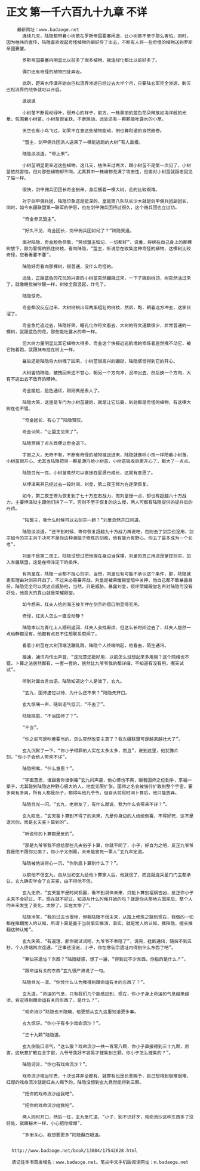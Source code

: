 # 正文 第一千六百九十九章 不详
        最新网址：www.badaoge.net
          连续几天，陆隐都带着小树苗在罗斯帝国要塞闲逛，让小树苗不至于那么害怕，同时，因为枯伟的宣传，陆隐喜欢收起奇怪植物的癖好传了出去，不断有人将一些奇怪的植物送到罗斯帝国要塞。
      
          罗斯帝国要塞内明显比以前多了很多植物，就连绿化都比以前好多了。
      
          偶尔还有奇怪的植物四处奔走。
      
          此刻，距离水传潇开始向巴松流界渗透已经过去大半个月，只要陆玄军完全渗透，剿灭巴松流界的战争就可以开启。
      
          飒飒飒
      
          小树苗不断晃动绿叶，很开心的样子，前方，一株美丽的蓝色花朵释放如海洋般的光晕，包围着小树苗，小树苗很雀跃，不断跳动，远处还有一颗颗能吐露水的小草。
      
          天空也有小鸟飞过，如果不在意这些植物能动，倒也算和谐的自然画卷。
      
          “盟主，剑甲佣兵团派人送来了一棵能逃跑的大树”有人禀报。
      
          陆隐淡淡道，“带上来”。
      
          小树苗明显更亲近这些植物，这几天，枯伟来过两次，跟小树苗不是第一次见了，小树苗依然害怕，但对那些植物却不同，尤其其中一株植物充满了攻击性，但面对小树苗就跟老鼠见了猫一样。
      
          很快，剑甲佣兵团团长奇金到来，身后捆着一棵大树，走的比较艰难。
      
          对于剑甲佣兵团，陆隐印象还是挺深的，皇庭第八队队长沙木就是剑甲佣兵团副团长，同时，如今东疆联盟第一联军的伊恩，也在剑甲佣兵团待过很久，这个佣兵团也立过功。
      
          “奇金参见盟主”。
      
          “好久不见，奇金团长，剑甲佣兵团如何了？”陆隐笑道。
      
          面对陆隐，奇金脸色恭敬，“劳烦盟主惦记，一切都好”，说着，将绑在自己身上的那棵树放下，颇为警惕的抓住树枝，看向陆隐，“盟主，听说您在收集这种奇怪的植物，这棵树比较奇怪，您看看要不要”。
      
          陆隐好奇看向那棵树，很普通，没什么奇怪的。
      
          远处，正跟蓝色的花玩的兴奋的小树苗突然蹦跳过来，一下子跳到树顶，树突然活过来了，就像睡觉被吵醒一样，树枝全部竖起，炸毛了。
      
          陆隐惊奇。
      
          奇金都没反应过来，大树树根出现两条粗壮的树枝，然后，跑，朝着远方冲去，这家伙溜了。
      
          奇金急忙追过去，陆隐好笑，瞳孔化作符文看去，大树的符文道数很少，非常普通的一棵树，就跟蓝色的花，那些能吐露水的草一样。
      
          但大树力量明显比其它植物大得多，奇金这个快接近巡航境的修炼者居然拽不动它，被它拖着跑，就跟抹布挂在树上一样。
      
          最后还是陆隐将大树拽了回来，小树苗很高兴的蹦跶，陆隐感觉得到它的开心。
      
          大树害怕陆隐，被拽回来还不甘心，朝另一个方向冲，没冲出去，然后换一个方向，大有不逃出去不放弃的精神。
      
          奇金尴尬，脸色通红，刚刚真是丢人了。
      
          陆隐大笑，这里是专门为小树苗建的，就是让它玩耍，到处都是奇怪的植物，有这棵大树在也不错。
      
          “奇金团长，有心了”陆隐赞叹。
      
          奇金讪笑，“让盟主见笑了”。
      
          陆隐赏赐了点东西便让奇金退下。
      
          宇宙之大，无奇不有，不断有奇怪的植物被送进来，陆隐就像哄小孩一样陪着小树苗，小树苗很开心，尤其当陆隐把另一颗星源丹给小树苗，小树苗吸收后更开心了，都大了一点点。
      
          陆隐目光一亮，小树苗竟然可以直接吞星源丹成长，这就有意思了。
      
          从坤泽离开已经过去一段时间，刘皇，第二夜王修为在逐渐恢复。
      
          如今，第二夜王修为恢复到了七十万左右战力，而刘皇慢一点，却也有超越六十万战力，主要坤泽狱主跟他们拼了一下，否则不至于恢复的这么慢，两人可都有陆隐提供的提升后的丹药。
      
          “陆盟主，我什么时候可以去剑宗一趟？”刘皇忽然开口问道。
      
          陆隐淡淡道，“还不到时候，等你恢复超越九十万战力再说吧，否则去了剑宗也没用，剑宗如今的宗主刘千决可不是你这种满脑子修炼的剑痴，他有能力有野心，你去了最多成为一个长老”。
      
          刘皇不是第二夜王，陆隐没想过把他拴在身边当保镖，刘皇的真正用途是掌控剑宗，加入东疆联盟，这是在坤泽定下的条件。
      
          有刘皇在，陆隐一点都不担心剑宗，当然，刘皇也有可能不承认这个条件，那，陆隐就更有理由对剑宗开战了，不过未必需要开战，刘皇是被荣耀殿堂暗中关押，他自己都不敢暴露身份，陆隐完全可以凭这点威胁他，当然，只是威胁，暴露刘皇，损坏荣耀殿堂名声对陆隐可没有好处，他最大的靠山就是荣耀殿堂。
      
          如今想来，红夫人给的海王被关押在剑宗的借口倒显得无用。
      
          奇怪，红夫人怎么一直没动静？
      
          陆隐本以为青化上人顺利返回，红夫人会找麻烦，但这么长时间过去了，红夫人居然一点动静都没有，他都有点忍不住想联系荀炯了。
      
          看着小树苗在大树顶端活蹦乱跳，陆隐个人终端响起，他看去，陌生通讯。
      
          接通，通讯内传出声音，“这玩意还挺好用，以前怎么没想起来多用用？这个网络也不错，卜算之法居然都有，一套一套的，居然比九爷爷我的都详细，不知道有没有用，哪天试试”。
      
          听到对面自言自语，陆隐知道这个人是谁了，玄九。
      
          “玄九，国师虚位以待，为什么还不来？”陆隐先开口。
      
          玄九惊咦一声，随后语气低沉，“不去了”。
      
          陆隐挑眉，“不当国师了？”。
      
          “不当”。
      
          “你之前可是吵着要当的，怎么突然改变主意了？我东疆联盟可是越来越壮大了”。
      
          玄九沉默了一下，“你小子得罪的人实在太多太多，而且”，说到这里，他犹豫片刻，“你小子会给人带来不详”。
      
          陆隐咧嘴，“什么意思？”。
      
          “字面意思，谁跟着你谁倒霉”玄九闷声道，他心情也不爽，眼看国师之位到手，享福一辈子，尤其碰到陆隐这种野心极大的人，地盘无限扩张，国师之名会被强行扩散到整个宇宙，要多爽有多爽，所有人都是孙子，都得叫他九爷爷，但自从前段时间卜算后，他只能放弃。
      
          陆隐目光一闪，“玄九，老朋友了，有什么就说，我为什么会带来不详？”。
      
          玄九叹息，“玄天鉴卜算到不得了的未来，凡是你身边的人统统倒霉，不得好死，这不是诅咒你，而是玄天鉴卜算到的”。
      
          “听说你的卜算都是反的”。
      
          “那是九爷爷我不想给那些凡夫俗子卜算，你就不同了，小子，好自为之吧，反正九爷爷我是绝不跟你见面了，你小子太倒霉，未来能害死一票人”玄九牟定道。
      
          陆隐被他说得心一沉，“你到底卜算到什么了？”。
      
          以前他不信玄九，自从当初玄九给他卜算家人后，他就信了，而且就连采星门门主都承认，玄九确实学会了玄天鉴，由不得他不信。
      
          玄九无奈，“玄天鉴不是时间机器，看不到具体未来，只能卜算到福祸吉凶，反正你小子未来不会好过，不，现在就不好过，知道从什么时候开始的吗？就是你从那地方回来后，整个人的未来发生了变化，太惨了，实在太惨了”。
      
          陆隐冷笑，“我的过去也很惨，但我陆隐不信未来，从踏上修炼之路到现在，我做的一切都在推翻常人的认知，所谓卜算是基于当前事实推演，事实，就是常人的认知，我陆隐，擅长推翻这种认知”。
      
          玄九失笑，“有道理，那你就试试吧，九爷爷不奉陪了”，说完，挂断通讯，随后不到五秒，个人终端再次连通，“正事还没说，小子，你在寒仙宗遗址内得到什么东西了吧”。
      
          “寒仙宗遗址？东西？”陆隐疑惑，想了一遍，“得到过不少东西，你指的是什么？”。
      
          “跟命运有关的东西”玄九很严肃说了一句。
      
          陆隐目光一凛，“你凭什么认为我得到跟命运有关的东西了？”。
      
          玄九道，“命运的气息，只有我们几个能感应到，现在，你小子身上命运的气息越来越浓，肯定得到跟命运有关的东西了，是什么？”。
      
          “戏命流沙”陆隐也不隐瞒，他更想从玄九这里知道更多事。
      
          玄九惊讶，“你小子有多少戏命流沙？”。
      
          “三十九颗”陆隐道。
      
          玄九倒吸口凉气，“这么狠？戏命流沙一共一百零八颗，你小子直接得到三十九颗，厉害，这玩意扩散在全宇宙，九爷爷我好不容易才搜集到三颗，你小子怎么搜集的？”。
      
          陆隐诧异，“你也有戏命流沙？”。
      
          戏命流沙相当珍贵，十决也并非全都有，就算有也是长辈赐予，自己想得到很难很难，红缨的戏命流沙就是红夫人赐予的，陆隐没想到玄九竟然能得到三颗。
      
          “把你的戏命流沙给我吧”。
      
          “把你的戏命流沙给我吧”。
      
          两人同时开口，然后一怔，玄九急忙道，“小子，别不识好歹，戏命流沙这种东西多了没好处，就跟秘术一样，小心把你撑爆”。
      
          “多谢关心，我想要更多”陆隐翻白眼道。
      
      
      http://www.badaoge.net/book/13084/17542628.html
      
      请记住本书首发域名：www.badaoge.net。笔尖中文手机版阅读网址：m.badaoge.net